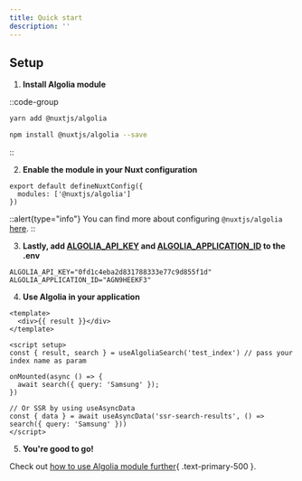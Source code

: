 ```yaml
---
title: Quick start
description: ''
---
```


## Setup

1. **Install Algolia module**

::code-group
  ```bash [Yarn]
  yarn add @nuxtjs/algolia
  ```
  ```bash [NPM]
  npm install @nuxtjs/algolia --save
  ```
::

2. **Enable the module in your Nuxt configuration**

```js{}[nuxt.config.js]
export default defineNuxtConfig({
  modules: ['@nuxtjs/algolia']
})
```

::alert{type="info"}
You can find more about configuring `@nuxtjs/algolia` [here](/getting-started/configuration).
::

3. **Lastly, add [ALGOLIA_API_KEY](https://www.algolia.com/doc/guides/security/api-keys/) and [ALGOLIA_APPLICATION_ID](https://www.algolia.com/account/api-keys/) to the .env**

```env
ALGOLIA_API_KEY="0fd1c4eba2d831788333e77c9d855f1d"
ALGOLIA_APPLICATION_ID="AGN9HEEKF3"
```

4. **Use Algolia in your application**

```vue
<template>
  <div>{{ result }}</div>
</template>

<script setup>
const { result, search } = useAlgoliaSearch('test_index') // pass your index name as param

onMounted(async () => {
  await search({ query: 'Samsung' });
})

// Or SSR by using useAsyncData
const { data } = await useAsyncData('ssr-search-results', () => search({ query: 'Samsung' }))
</script>
```

5. **You're good to go!**

Check out [how to use Algolia module further](/getting-started/usage){ .text-primary-500 }.
